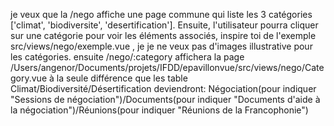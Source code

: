 je veux que la /nego affiche une page commune qui liste les 3 catégories ['climat', 'biodiversite', 'desertification']. Ensuite, l'utilisateur pourra cliquer sur une catégorie pour voir les éléments associés, inspire toi de l'exemple src/views/nego/exemple.vue , je je ne veux pas d'images illustrative pour les catégories. ensuite /nego/:category affichera la page /Users/angenor/Documents/projets/IFDD/epavillonvue/src/views/nego/Category.vue à la seule différence que les table Climat/Biodiversité/Désertification deviendront: Négociation(pour indiquer "Sessions de négociation")/Documents(pour indiquer "Documents d'aide à la négociation")/Réunions(pour indiquer "Réunions de la Francophonie")
